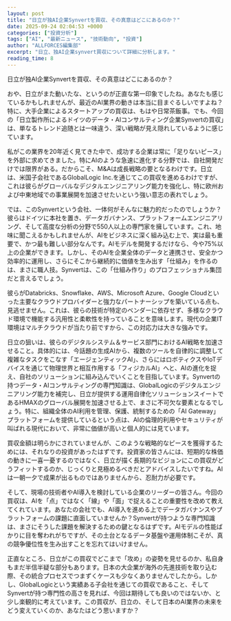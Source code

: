 ```yaml
---
layout: post
title: "日立が独AI企業Synvertを買収、その真意はどこにあるのか？"
date: 2025-09-24 02:04:53 +0000
categories: ["投資分析"]
tags: ["AI", "最新ニュース", "技術動向", "投資"]
author: "ALLFORCES編集部"
excerpt: "日立、独AI企業synvert買収について詳細に分析します。"
reading_time: 8
---
```


日立が独AI企業Synvertを買収、その真意はどこにあるのか？

おや、日立がまた動いたな、というのが正直な第一印象でしたね。あなたも感じているかもしれませんが、最近のAI業界の動きは本当に目まぐるしいですよね？特に、大手企業によるスタートアップの買収は、もはや日常茶飯事。でも、今回の「日立製作所によるドイツのデータ・AIコンサルティング企業Synvertの買収」は、単なるトレンド追随とは一味違う、深い戦略が見え隠れしているように感じています。

私がこの業界を20年近く見てきた中で、成功する企業は常に「足りないピース」を外部に求めてきました。特にAIのような急速に進化する分野では、自社開発だけでは限界がある。だからこそ、M&Aは成長戦略の要となるわけです。日立は、米国子会社であるGlobalLogic Inc.を通じてこの買収を進めるわけですが、これは彼らがグローバルなデジタルエンジニアリング能力を強化し、特に欧州および中東地域での事業展開を加速させたいという強い意志の表れでしょう。

では、このSynvertという会社、一体何がそんなに魅力的だったのでしょうか？彼らはドイツに本社を置き、データガバナンス、プラットフォームエンジニアリング、そして高度な分析の分野で550人以上の専門家を擁しています。これ、地味に聞こえるかもしれませんが、AIをビジネスに深く組み込む上で、実は最も重要で、かつ最も難しい部分なんです。AIモデルを開発するだけなら、今や75%以上の企業ができます。しかし、そのAIを企業全体のデータと連携させ、安全かつ効率的に運用し、さらにそこから継続的に価値を生み出す「仕組み」を作るのは、まさに職人技。Synvertは、この「仕組み作り」のプロフェッショナル集団だと言えるでしょう。

彼らがDatabricks、Snowflake、AWS、Microsoft Azure、Google Cloudといった主要なクラウドプロバイダーと強力なパートナーシップを築いている点も、見逃せません。これは、彼らの技術が特定のベンダーに依存せず、多様なクラウド環境で機能する汎用性と柔軟性を持っていることを意味します。現代の企業IT環境はマルチクラウドが当たり前ですから、この対応力は大きな強みです。

日立の狙いは、彼らのデジタルシステム＆サービス部門におけるAI戦略を加速させること。具体的には、今話題の生成AIから、複数のツールを自律的に調整して複雑なタスクをこなす「エージェンティックAI」、さらにはロボティクスやIoTデバイスを通じて物理世界と相互作用する「フィジカルAI」へと、AIの進化を捉え、自社のソリューションに組み込んでいくことを目指しています。Synvertの持つデータ・AIコンサルティングの専門知識は、GlobalLogicのデジタルエンジニアリング能力を補完し、日立が提供する運用自律化ソリューションスイートであるHMAXのグローバル展開を加速させる上で、まさに不可欠な要素となるでしょう。特に、組織全体のAI利用を管理、保護、統制するための「AI Gateway」プラットフォームを提供しているという点は、AIの倫理的利用やセキュリティが叫ばれる現代において、非常に価値が高いと個人的には見ています。

買収金額は明らかにされていませんが、このような戦略的なピースを獲得するためには、それなりの投資があったはずです。投資家の皆さんには、短期的な株価の動きに一喜一憂するのではなく、日立が描く長期的なビジョンにこの買収がどうフィットするのか、じっくりと見極めるべきだとアドバイスしたいですね。AIは一朝一夕で成果が出るものではありませんから、忍耐力が必要です。

そして、現場の技術者やAI導入を検討している企業のリーダーの皆さん。今回の買収は、AIを「点」ではなく「線」や「面」で捉えることの重要性を改めて教えてくれています。あなたの会社でも、AI導入を進める上でデータガバナンスやプラットフォームの課題に直面していませんか？Synvertが持つような専門知識は、まさにそうした課題を解決するための鍵となるはずです。AIモデルの性能ばかりに目を奪われがちですが、その土台となるデータ基盤や運用体制こそが、真の競争優位性を生み出すことを忘れてはいけません。

正直なところ、日立がこの買収でどこまで「攻め」の姿勢を見せるのか、私自身もまだ半信半疑な部分もあります。日本の大企業が海外の先進技術を取り込む際、その統合プロセスでつまずくケースも少なくありませんでしたから。しかし、GlobalLogicという実績ある子会社を通じての買収であること、そしてSynvertが持つ専門性の高さを見れば、今回は期待しても良いのではないか、と少し楽観的に考えています。この買収が、日立の、そして日本のAI業界の未来をどう変えていくのか、あなたはどう思いますか？

